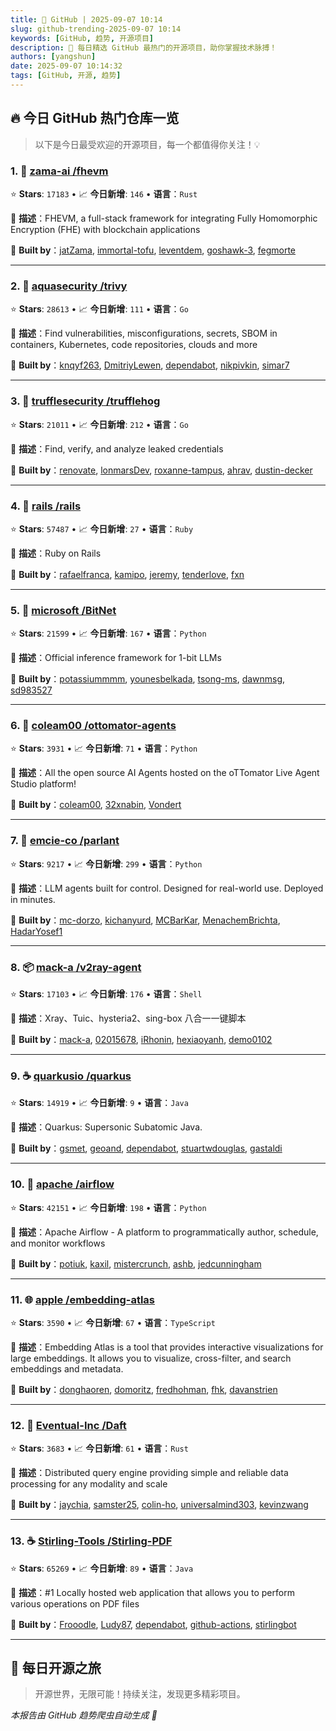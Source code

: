 ```yaml
---
title: 🚀 GitHub | 2025-09-07 10:14
slug: github-trending-2025-09-07 10:14
keywords: [GitHub, 趋势, 开源项目]
description: 🌟 每日精选 GitHub 最热门的开源项目，助你掌握技术脉搏！
authors: [yangshun]
date: 2025-09-07 10:14:32
tags: [GitHub, 开源, 趋势]
---
```


## 🔥 今日 GitHub 热门仓库一览

> 以下是今日最受欢迎的开源项目，每一个都值得你关注！💡

### 1. 🦀 [zama-ai /fhevm](https://github.com/zama-ai/fhevm)

⭐ **Stars**: `17183`   •   📈 **今日新增**: `146`   •   **语言**：`Rust`

📝 **描述**：FHEVM, a full-stack framework for integrating Fully Homomorphic Encryption (FHE) with blockchain applications

🤝 **Built by**：[jatZama](https://github.com/jatZama), [immortal-tofu](https://github.com/immortal-tofu), [leventdem](https://github.com/leventdem), [goshawk-3](https://github.com/goshawk-3), [fegmorte](https://github.com/fegmorte)

---

### 2. 🚦 [aquasecurity /trivy](https://github.com/aquasecurity/trivy)

⭐ **Stars**: `28613`   •   📈 **今日新增**: `111`   •   **语言**：`Go`

📝 **描述**：Find vulnerabilities, misconfigurations, secrets, SBOM in containers, Kubernetes, code repositories, clouds and more

🤝 **Built by**：[knqyf263](https://github.com/knqyf263), [DmitriyLewen](https://github.com/DmitriyLewen), [dependabot](https://github.com/dependabot), [nikpivkin](https://github.com/nikpivkin), [simar7](https://github.com/simar7)

---

### 3. 🚦 [trufflesecurity /trufflehog](https://github.com/trufflesecurity/trufflehog)

⭐ **Stars**: `21011`   •   📈 **今日新增**: `212`   •   **语言**：`Go`

📝 **描述**：Find, verify, and analyze leaked credentials

🤝 **Built by**：[renovate](https://github.com/renovate), [lonmarsDev](https://github.com/lonmarsDev), [roxanne-tampus](https://github.com/roxanne-tampus), [ahrav](https://github.com/ahrav), [dustin-decker](https://github.com/dustin-decker)

---

### 4. 💎 [rails /rails](https://github.com/rails/rails)

⭐ **Stars**: `57487`   •   📈 **今日新增**: `27`   •   **语言**：`Ruby`

📝 **描述**：Ruby on Rails

🤝 **Built by**：[rafaelfranca](https://github.com/rafaelfranca), [kamipo](https://github.com/kamipo), [jeremy](https://github.com/jeremy), [tenderlove](https://github.com/tenderlove), [fxn](https://github.com/fxn)

---

### 5. 🐍 [microsoft /BitNet](https://github.com/microsoft/BitNet)

⭐ **Stars**: `21599`   •   📈 **今日新增**: `167`   •   **语言**：`Python`

📝 **描述**：Official inference framework for 1-bit LLMs

🤝 **Built by**：[potassiummmm](https://github.com/potassiummmm), [younesbelkada](https://github.com/younesbelkada), [tsong-ms](https://github.com/tsong-ms), [dawnmsg](https://github.com/dawnmsg), [sd983527](https://github.com/sd983527)

---

### 6. 🐍 [coleam00 /ottomator-agents](https://github.com/coleam00/ottomator-agents)

⭐ **Stars**: `3931`   •   📈 **今日新增**: `71`   •   **语言**：`Python`

📝 **描述**：All the open source AI Agents hosted on the oTTomator Live Agent Studio platform!

🤝 **Built by**：[coleam00](https://github.com/coleam00), [32xnabin](https://github.com/32xnabin), [Vondert](https://github.com/Vondert)

---

### 7. 🐍 [emcie-co /parlant](https://github.com/emcie-co/parlant)

⭐ **Stars**: `9217`   •   📈 **今日新增**: `299`   •   **语言**：`Python`

📝 **描述**：LLM agents built for control. Designed for real-world use. Deployed in minutes.

🤝 **Built by**：[mc-dorzo](https://github.com/mc-dorzo), [kichanyurd](https://github.com/kichanyurd), [MCBarKar](https://github.com/MCBarKar), [MenachemBrichta](https://github.com/MenachemBrichta), [HadarYosef1](https://github.com/HadarYosef1)

---

### 8. 📦 [mack-a /v2ray-agent](https://github.com/mack-a/v2ray-agent)

⭐ **Stars**: `17103`   •   📈 **今日新增**: `176`   •   **语言**：`Shell`

📝 **描述**：Xray、Tuic、hysteria2、sing-box 八合一一键脚本

🤝 **Built by**：[mack-a](https://github.com/mack-a), [02015678](https://github.com/02015678), [iRhonin](https://github.com/iRhonin), [hexiaoyanh](https://github.com/hexiaoyanh), [demo0102](https://github.com/demo0102)

---

### 9. ☕ [quarkusio /quarkus](https://github.com/quarkusio/quarkus)

⭐ **Stars**: `14919`   •   📈 **今日新增**: `9`   •   **语言**：`Java`

📝 **描述**：Quarkus: Supersonic Subatomic Java.

🤝 **Built by**：[gsmet](https://github.com/gsmet), [geoand](https://github.com/geoand), [dependabot](https://github.com/dependabot), [stuartwdouglas](https://github.com/stuartwdouglas), [gastaldi](https://github.com/gastaldi)

---

### 10. 🐍 [apache /airflow](https://github.com/apache/airflow)

⭐ **Stars**: `42151`   •   📈 **今日新增**: `198`   •   **语言**：`Python`

📝 **描述**：Apache Airflow - A platform to programmatically author, schedule, and monitor workflows

🤝 **Built by**：[potiuk](https://github.com/potiuk), [kaxil](https://github.com/kaxil), [mistercrunch](https://github.com/mistercrunch), [ashb](https://github.com/ashb), [jedcunningham](https://github.com/jedcunningham)

---

### 11. 🌐 [apple /embedding-atlas](https://github.com/apple/embedding-atlas)

⭐ **Stars**: `3590`   •   📈 **今日新增**: `67`   •   **语言**：`TypeScript`

📝 **描述**：Embedding Atlas is a tool that provides interactive visualizations for large embeddings. It allows you to visualize, cross-filter, and search embeddings and metadata.

🤝 **Built by**：[donghaoren](https://github.com/donghaoren), [domoritz](https://github.com/domoritz), [fredhohman](https://github.com/fredhohman), [fhk](https://github.com/fhk), [davanstrien](https://github.com/davanstrien)

---

### 12. 🦀 [Eventual-Inc /Daft](https://github.com/Eventual-Inc/Daft)

⭐ **Stars**: `3683`   •   📈 **今日新增**: `61`   •   **语言**：`Rust`

📝 **描述**：Distributed query engine providing simple and reliable data processing for any modality and scale

🤝 **Built by**：[jaychia](https://github.com/jaychia), [samster25](https://github.com/samster25), [colin-ho](https://github.com/colin-ho), [universalmind303](https://github.com/universalmind303), [kevinzwang](https://github.com/kevinzwang)

---

### 13. ☕ [Stirling-Tools /Stirling-PDF](https://github.com/Stirling-Tools/Stirling-PDF)

⭐ **Stars**: `65269`   •   📈 **今日新增**: `89`   •   **语言**：`Java`

📝 **描述**：#1 Locally hosted web application that allows you to perform various operations on PDF files

🤝 **Built by**：[Frooodle](https://github.com/Frooodle), [Ludy87](https://github.com/Ludy87), [dependabot](https://github.com/dependabot), [github-actions](https://github.com/github-actions), [stirlingbot](https://github.com/stirlingbot)

---

## 🌈 每日开源之旅

> 开源世界，无限可能！持续关注，发现更多精彩项目。

*本报告由 GitHub 趋势爬虫自动生成 🤖*
